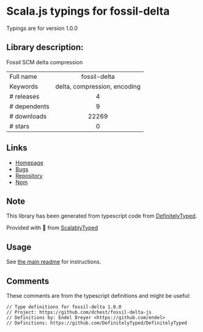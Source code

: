 
# Scala.js typings for fossil-delta

Typings are for version 1.0.0

## Library description:
Fossil SCM delta compression

|                    |                 |
| ------------------ | :-------------: |
| Full name          | fossil-delta |
| Keywords           | delta, compression, encoding |
| # releases         | 4 |
| # dependents       | 9 |
| # downloads        | 22269 |
| # stars            | 0 |

## Links
- [Homepage](https://github.com/dchest/fossil-delta-js#readme)
- [Bugs](https://github.com/dchest/fossil-delta-js/issues)
- [Repository](https://github.com/dchest/fossil-delta-js)
- [Npm](https://www.npmjs.com/package/fossil-delta)
    


## Note
This library has been generated from typescript code from [DefinitelyTyped](https://definitelytyped.org).

Provided with :purple_heart: from [ScalablyTyped](https://github.com/oyvindberg/ScalablyTyped)

## Usage
See [the main readme](../../readme.md) for instructions.

## Comments

These comments are from the typescript definitions and might be useful:
```
// Type definitions for fossil-delta 1.0.0
// Project: https://github.com/dchest/fossil-delta-js
// Definitions by: Endel Dreyer <https://github.com/endel>
// Definitions: https://github.com/DefinitelyTyped/DefinitelyTyped

```

